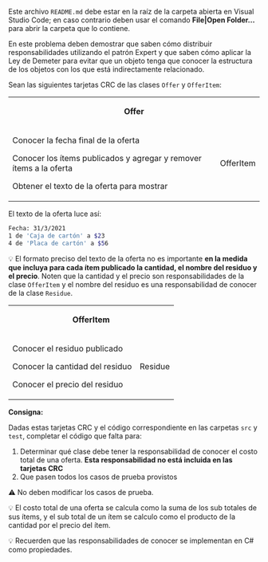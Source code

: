 Este archivo `README.md` debe estar en la raíz de la carpeta abierta en Visual Studio Code; en caso contrario deben usar el comando **File|Open Folder...** para abrir la carpeta que lo contiene.

En este problema deben demostrar que saben cómo distribuir responsabilidades utilizando el patrón Expert y que saben cómo aplicar la Ley de Demeter para evitar que un objeto tenga que conocer la estructura de los objetos con los que está indirectamente relacionado.

Sean las siguientes tarjetas CRC de las clases `Offer` y `OfferItem`:

<table id="card">
    <tr>
        <td align="center" colspan="2">
            <p><b>Offer</b></p>
        </td>
    </tr>
    <tr>
        <td>
            <p>Conocer la fecha final de la oferta</p>
            <p>Conocer los ítems publicados y agregar y remover ítems a la oferta</p>
            <p>Obtener el texto de la oferta para mostrar</p>
        </td>
        <td>
            <p>OfferItem</p>
        </td>
    </tr>
</table>

El texto de la oferta luce así:
```bash
Fecha: 31/3/2021
1 de 'Caja de cartón' a $23
4 de 'Placa de cartón' a $56
```

💡 El formato preciso del texto de la oferta no es importante **en la medida que incluya para cada ítem publicado la cantidad, el nombre del residuo y el precio**. Noten que la cantidad y el precio son responsabilidades de la clase `OfferItem` y el nombre del residuo es una responsabilidad de conocer de la clase `Residue`.

<table id="card">
    <tr>
        <td align="center" colspan="2">
            <p><b>OfferItem</b></p>
        </td>
    </tr>
    <tr>
        <td>
            <p>Conocer el residuo publicado</p>
            <p>Conocer la cantidad del residuo</p>
            <p>Conocer el precio del residuo</p>
        </td>
        <td>
            <p>Residue</p>
        </td>
    </tr>
</table>

**Consigna:**

Dadas estas tarjetas CRC y el código correspondiente en las carpetas `src` y `test`, completar el código que falta para:

1. Determinar qué clase debe tener la responsabilidad de conocer el costo total de una oferta. **Esta responsabilidad no está incluida en las tarjetas CRC**
2. Que pasen todos los casos de prueba provistos

⚠️ No deben modificar los casos de prueba.

💡 El costo total de una oferta se calcula como la suma de los sub totales de sus ítems, y el sub total de un ítem
se calculo como el producto de la cantidad por el precio del ítem.

💡 Recuerden que las responsabilidades de conocer se implementan en C# como propiedades.